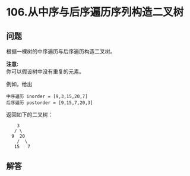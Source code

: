 # 106.从中序与后序遍历序列构造二叉树

## 问题

根据一棵树的中序遍历与后序遍历构造二叉树。

**注意:**  
你可以假设树中没有重复的元素。

例如，给出

```
中序遍历 inorder = [9,3,15,20,7]
后序遍历 postorder = [9,15,7,20,3]
```

返回如下的二叉树：

```
    3
   / \
  9  20
    /  \
   15   7

```



## 解答

